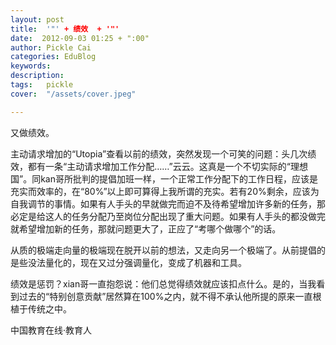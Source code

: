 ```yaml
---
layout: post  
title:  '"' + 绩效  + '"'
date:  2012-09-03 01:25 + ":00" 
author: Pickle Cai  
categories: EduBlog  
keywords: 
description:   
tags:	pickle   
cover:  "/assets/cover.jpeg"  

---  
```

    
又做绩效。

主动请求增加的“Utopia”查看以前的绩效，突然发现一个可笑的问题：头几次绩效，都有一条“主动请求增加工作分配……”云云。这真是一个不切实际的“理想国”。同kan哥所批判的提倡加班一样，一个正常工作分配下的工作日程，应该是充实而效率的，在“80%”以上即可算得上我所谓的充实。若有20%剩余，应该为自我调节的事情。如果有人手头的早就做完而迫不及待希望增加许多新的任务，那必定是给这人的任务分配乃至岗位分配出现了重大问题。如果有人手头的都没做完就希望增加新的任务，那就问题更大了，正应了“考哪个做哪个”的话。

从质的极端走向量的极端现在脱开以前的想法，又走向另一个极端了。从前提倡的是些没法量化的，现在又过分强调量化，变成了机器和工具。

绩效是惩罚？xian哥一直抱怨说：他们总觉得绩效就应该扣点什么。是的，当我看到过去的“特别创意贡献”居然算在100%之内，就不得不承认他所提的原来一直根植于传统之中。				

		    
 中国教育在线·教育人

